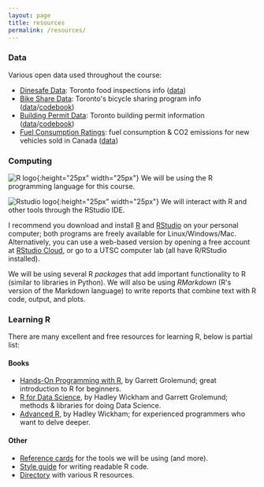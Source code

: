 ```yaml
---
layout: page
title: resources
permalink: /resources/
---
```


### Data 

Various open data used throughout the course:
- [Dinesafe Data](https://www.toronto.ca/city-government/data-research-maps/open-data/open-data-catalogue/#e3c15b0f-5f83-0f12-fabb-c84018395c38): Toronto food inspections info ([data](/files/dinesafe.csv))
- [Bike Share Data](https://www.toronto.ca/city-government/data-research-maps/open-data/open-data-catalogue/#343faeaa-c920-57d6-6a75-969181b6cbde): Toronto's bicycle sharing program info ([data](/files/bikeshare.zip)/[codebook](/files/bikeshare_codebook.pdf))
- [Building Permit Data](https://www.toronto.ca/city-government/data-research-maps/open-data/open-data-catalogue/#34ed8adf-92ac-c333-b7de-2b644854cb6e): Toronto building permit information ([data](/files/clearedpermits.zip)/[codebook](/files/build_perm_codebook.pdf))
- [Fuel Consumption Ratings](https://open.canada.ca/data/en/dataset/98f1a129-f628-4ce4-b24d-6f16bf24dd64): fuel consumption & CO2 emissions for new vehicles sold in Canada ([data](/files/fuel_consumption_ratings.zip))

<!--
- [Winsconsin Diagnostic Breast Cancer] ([data](/files/wdbc.csv))
- [MNIST](https://www.blah.com) handwritten digit data
-->
  
### Computing

![R logo](https://upload.wikimedia.org/wikipedia/commons/thumb/1/1b/R_logo.svg/220px-R_logo.svg.png){:height="25px" width="25px"} We will be using the R programming language for this course.

![Rstudio logo](https://www.rstudio.com/wp-content/uploads/2014/06/RStudio-Ball.png){:height="25px" width="25px"} We will interact with R and other tools through the RStudio IDE.

I recommend you download and install [R](https://cran.r-project.org/) and [RStudio](https://www.rstudio.com/)  on your personal computer; both programs are freely available for Linux/Windows/Mac. Alternatively, you can use a web-based version by opening a free account at [RStudio Cloud](https://rstudio.cloud/), or go to a UTSC computer lab (all have R/RStudio installed). 

We will be using several R *packages* that add important functionality to R (similar to libraries in Python). We will also be using *RMarkdown* (R's version of the Markdown language) to write reports that combine text with R code, output, and plots. 
 
### Learning R

There are many excellent and free resources for learning R, below is partial list:

#### Books

- [Hands-On Programming with R](https://d1b10bmlvqabco.cloudfront.net/attach/ighbo26t3ua52t/igp9099yy4v10/igz7vp4w5su9/OReilly_HandsOn_Programming_with_R_2014.pdf), by Garrett Grolemund; great introduction to R for beginners.
- [R for Data Science](http://r4ds.had.co.nz), by Hadley Wickham and Garrett Grolemund; methods & libraries for doing Data Science.
- [Advanced R](http://adv-r.had.co.nz/), by Hadley Wickham; for experienced programmers who want to delve deeper.

#### Other 
- [Reference cards](https://www.rstudio.com/resources/cheatsheets/) for the tools we will be using (and more).
- [Style guide](http://style.tidyverse.org/index.html) for writing readable R code. 
- [Directory](https://r-dir.com/) with various R resources.


